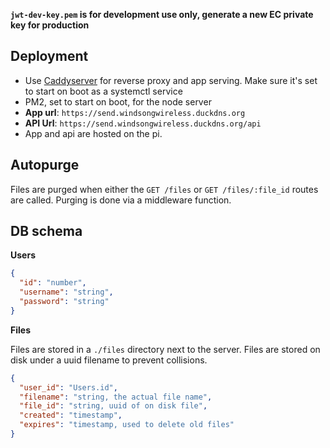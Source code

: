 **`jwt-dev-key.pem` is for development use only, generate a new EC private key for production**

## Deployment

- Use [Caddyserver](https://caddyserver.com) for reverse proxy and app serving. Make sure it's set to start on boot as a systemctl service
- PM2, set to start on boot, for the node server
- **App url**: `https://send.windsongwireless.duckdns.org`
- **API Url**: `https://send.windsongwireless.duckdns.org/api`
- App and api are hosted on the pi.

## Autopurge

Files are purged when either the `GET /files` or `GET /files/:file_id` routes are called. Purging is done via a middleware function.

## DB schema

**Users**

```json
{
  "id": "number",
  "username": "string",
  "password": "string"
}
```

**Files**

Files are stored in a `./files` directory next to the server. Files are stored on disk under a uuid filename to prevent collisions.

```json
{
  "user_id": "Users.id",
  "filename": "string, the actual file name",
  "file_id": "string, uuid of on disk file",
  "created": "timestamp",
  "expires": "timestamp, used to delete old files"
}
```

